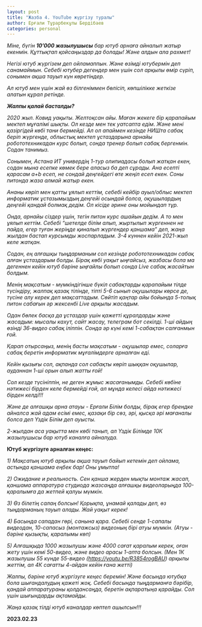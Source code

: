 ```yaml
---
layout: post
title: "Жазба 4. YouTube жүргізу туралы"
author: Ерғали Тұрарбекұлы Бердібаев
categories: personal
---
```


_Міне, бүгін <b>10’000 жазылушысы</b> бар ютуб арнаға айналып жатыр екенмін. Құттықтап қойсаңыздар да болады! Және алдын ала рахмет!_

_Негізі ютуб жүргізем деп ойламаппын. Және өзімді ютубермін деп санамаймын. Себебі ютубер дегендер мен үшін сол арқылы өмір сүріп, сонымен ақша тауып күн көретіндер._

_Ал ютуб мен үшін жай өз білгеніммен бөлісіп, көпшілікке жеткізе алатын құрал ретінде._

_<b>Жалпы қалай басталды?</b>_

_2020 жыл. Ковид уақыты. Желтоқсан айы. Маған жекеге бір қарапайым мектеп мұғалімі шықты. Ол кезде мен тек уатсапта едім. Және мені қазіргідей көбі тани бермейді. Ал ол апаймен кезінде НИШта сабақ беріп жүргенде, облыстық мектеп ұстаздарына арнайы робототехникадан курс болып, сонда тренер болып сабақ бергенмін. Содан танимыз._

_Сонымен, Астана ИТ универдің 1-тур олипиадасы болып жатқан екен, содан мына есепке көмек бере аласыз ба деп сұрады. Ана есепті қарасам а+b есеп, не сондай деңгейдегі өте жеңіл есеп екен. Соны питонда жаза алмай жатыр екен._

_Ананы көріп мен қатты ұялып кеттім, себебі кейбір ауыл/облыс мектеп информатик ұстазымыздың деңгейі осындай болса, оқушылардың деңгейі қандай болмақ дедім. 
Ол кісіде әрине оны мойындап тұр._

_Онда, арнайы сіздер үшін, тегін питон курс ашайын дедім. А то мен ұялып кеттім. Себебі “шетелде білім алып, жыртылып жүргеннен не пайда, егер туған жеріңде қиналып жүргендер қаншама” деп, жаңа жылдан бастап курсымды жоспарладым. 3-4 күннен кейін 2021-жыл келе жатқан._

_Содан, ең алғашқы тыңдарманым сол кезінде робототехникадан сабақ алған ұстаздарым болды. Бірақ көбі уақыт ыңғайсыз, жазбасы бола ма дегеннен кейін ютуб бәріне ыңғайлы болып сонда Live сабақ жасайтын болдым._

_Менің мақсатым - мүмкіндігінше бүкіл сабақтарды қарапайым тілде түсіндіру, жалпақ қазақ тілінде, тіпті 5-6 сынып оқушылары көрсе де, түсіне алу керек деп мақсаттадым. Сөйтіп қаңтар айы бойында 5-толық питон сабағын әр жексенбі Live арқылы жасадым._

_Одан бөлек басқа да ұстаздар үшін қажетті құралдарды және жасадым: мысалы кахут, сайт жасау, телеграм бот секілді. 1-ші айдың өзінді 36-видео сабақ іліппін. Сонда әр күні кемі 1-сабақтан салғанмын ғой._

_Қарап отырсаңыз, менің басты мақсатым - оқушылар емес, соларға сабақ беретін информатик мұғалімдерге арналған еді._

_Кейін қызығы сол, ақпанда сол сабақты көріп шыққан оқушылар, ауданнан 1-ші орын алып жатты ғой!_

_Сол кезде түсініппін, не деген жұмыс жасағанымды. Себебі көбіне нәтижесі бірден келе бермейді ғой, ал мұнда келесі айда нәтижесі бірден келді!!!_

_Және де алғашқы арна атауы - Ерғали Білім болды, бірақ егер брендке айналса жай адам есімі емес, қазақи бір сөз, әрі, қысқа әрі мағаналы болса деп Үздік Білім деп ауысты._

_2-жылдан аса уақытта мен көбі танып, ал Үздік Білімде 10К жазылушысы бар ютуб каналға айналуда._

<b>Ютуб жүргізуге арналған кеңес:</b>

_1) Мақсатың ютуб арқылы ақша тауып байып кетемін деп ойлама, астында қаншама еңбек бар! Оны ұмытпа!_

_2) Ожидание и реальность. Сен қанша жерден мықты монтаж жасап, қаншама аппаратура студиода жазсаңда алғашқы видеоларыңда 100-қаралымға да жетпей қалуы мүмкін._

_3) Өз білетің салаң болсын! Қорықпа, ұнамай қалады деп, өз тыңдарманың тауып алады. Жай уақыт керек!_

_4) Басында сападан гөрі, санына қара. Себебі сенде 1-сапалы видеодан, 10-сапасыз (монтажсыз) видеоның бірі атуы мүмкін. (Атуы - бәріне қызықты, қаралымы көп)_

_5) Алғашқыда 1000 жазылушы және 4000 сағат қаралым керек, оған жету үшін кемі 50-видео, және видео арасы 1-апта болсын. 
(Мен 1К жазылушы 55 күнде 55-видео (https://youtu.be/R3854rogBAU) арқылы жеттім, ал 4К сағатты 4-айдан кейін ғана жетті)_

_Жалпы, бәріне ютуб жүргізуге кеңес беремін! Және басында ютубқа бола шығандалудың қажеті жоқ. Себебі басында тыңдарманға бәрібір, қандай аппаратураны қолдансаңда, беретін ақпаратыңа қарайды. Сол үшін шығындарды ақтамайды._

_Жаңа қазақ тілді ютуб каналдар көптеп ашылсын!!!_

<b>2023.02.23</b>
